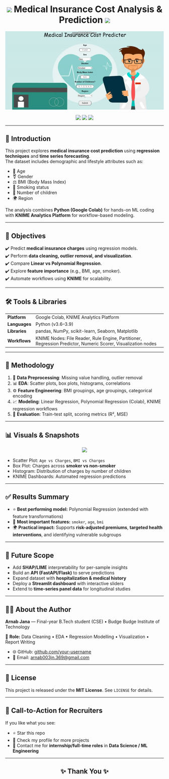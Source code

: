 <h1 align="center"><img src="PROJECT-1/assets/ezgif-606311da0eba5c_source_Medical_icons_gif___Google_Search_gif___Crop_animated_images__GIF__APNG__WebP__AVIF_.gif" width = "100"/> Medical Insurance Cost Analysis & Prediction <img src="PROJECT-1/assets/ezgif-606311da0eba5c_source_Medical_icons_gif___Google_Search_gif___Crop_animated_images__GIF__APNG__WebP__AVIF_.gif" width = "100"/></h1>

<p align="center">
  <img src="PROJECT-1/assets/demo_medical_insurance_cost_prediction_gif___Google_Search.gif" />
</p>

<p align="center">
  <img src="https://img.shields.io/badge/ML-Regression-blue?style=for-the-badge&logo=python" />
  <img src="https://img.shields.io/badge/Tools-Google%20Colab%20%7C%20KNIME-orange?style=for-the-badge&logo=googlecolab" />
  <img src="https://img.shields.io/badge/Status-Completed-brightgreen?style=for-the-badge&logo=github" />
</p>


---

<h2>📖 Introduction</h2>

This project explores **medical insurance cost prediction** using **regression techniques** and **time series forecasting**.  
The dataset includes demographic and lifestyle attributes such as:

- 🧑 Age  
- ⚧️ Gender  
- ⚖️ BMI (Body Mass Index)  
- 🚬 Smoking status  
- 👶 Number of children  
- 🌍 Region  

The analysis combines **Python (Google Colab)** for hands-on ML coding with **KNIME Analytics Platform** for workflow-based modeling.

---

<h2>🎯 Objectives</h2>

✔️ Predict **medical insurance charges** using regression models.  
✔️ Perform **data cleaning, outlier removal, and visualization**.  
✔️ Compare **Linear vs Polynomial Regression**.  
✔️ Explore **feature importance** (e.g., BMI, age, smoker).  
✔️ Automate workflows using **KNIME** for scalability.  

---

<h2>🛠️ Tools & Libraries</h2>

<table>
<tr><td><b>Platform</b></td><td>Google Colab, KNIME Analytics Platform</td></tr>
<tr><td><b>Languages</b></td><td>Python (v3.6–3.9)</td></tr>
<tr><td><b>Libraries</b></td><td>pandas, NumPy, scikit-learn, Seaborn, Matplotlib</td></tr>
<tr><td><b>Workflows</b></td><td>KNIME Nodes: File Reader, Rule Engine, Partitioner, Regression Predictor, Numeric Scorer, Visualization nodes</td></tr>
</table>

---

<h2>🔧 Methodology</h2>

<ol>
<li>📂 <b>Data Preprocessing</b>: Missing value handling, outlier removal</li>
<li>📊 <b>EDA</b>: Scatter plots, box plots, histograms, correlations</li>
<li>⚙️ <b>Feature Engineering</b>: BMI groupings, age groupings, categorical encoding</li>
<li>📈 <b>Modeling</b>: Linear Regression, Polynomial Regression (Colab), KNIME regression workflows</li>
<li>🧪 <b>Evaluation</b>: Train-test split, scoring metrics (R², MSE)</li>
</ol>

---

<h2>📊 Visuals & Snapshots</h2>

<p align="center">
  <img src="https://img.icons8.com/color/96/000000/combo-chart.png" />
</p>

- Scatter Plot: `Age vs Charges`, `BMI vs Charges`  
- Box Plot: Charges across **smoker vs non-smoker**  
- Histogram: Distribution of charges by number of children  
- KNIME Dashboards: Automated regression predictions  

---

<h2>✅ Results Summary</h2>

- ⭐ <b>Best performing model:</b> Polynomial Regression (extended with feature transformations)  
- 🔑 <b>Most important features:</b> <code>smoker</code>, <code>age</code>, <code>bmi</code>  
- 🌍 <b>Practical impact:</b> Supports **risk-adjusted premiums**, **targeted health interventions**, and identifying vulnerable subgroups  

---

<h2>🔮 Future Scope</h2>

- Add **SHAP/LIME** interpretability for per-sample insights  
- Build an **API (FastAPI/Flask)** to serve predictions  
- Expand dataset with **hospitalization & medical history**  
- Deploy a **Streamlit dashboard** with interactive sliders  
- Extend to **time-series panel data** for longitudinal studies  

---

<h2>👨‍🏫 About the Author</h2>

<b>Arnab Jana</b> — Final-year B.Tech student (CSE) • Budge Budge Institute of Technology  

📌 <b>Role:</b> Data Cleaning • EDA • Regression Modelling • Visualization • Report Writing  

- 🌐 GitHub: <a href="https://github.com/Arnab00369">github.com/your-username</a>  
- 📧 Email: <a href="arnab003jn.369@gmail.com">arnab003jn.369@gmail.com</a>  

---

<h2>📜 License</h2>

This project is released under the <b>MIT License</b>. See <code>LICENSE</code> for details.  

---

<h2>📌 Call-to-Action for Recruiters</h2>

If you like what you see:  
- ⭐ Star this repo  
- 🔗 Check my profile for more projects  
- 📨 Contact me for **internship/full-time roles** in <b>Data Science / ML Engineering</b>  

---

<h2 align="center">✨ Thank You ✨</h2>
